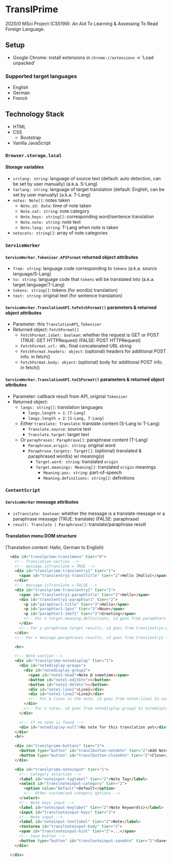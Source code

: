 # TranslPrime

2020/0 MSci Project (CS5199): An Aid To Learning & Assessing To Read Foreign Language.

## Setup

- Google Chrome: install extensions in `chrome://extensions` -> 'Load unpacked'

### Supported target languages

- English
- German
- French

## Technology Stack

- HTML
- CSS
  - Bootstrap
- Vanilla JavaScript

### `Browser.storage.local`

#### Storage variables

- `srclang: string`: language of source text (default: auto detection, can be set by user manually) (a.k.a. S-Lang)
- `tarlang: string`: language of target translation (default: English, can be set by user manually) (a.k.a. T-Lang)
- `notes: Note[]`: notes taken
  - `Note.id: Date`: time of note taken
  - `Note.cat: string`: note category
  - `Note.keys: string[]`: corresponding word/sentence translation
  - `Note.note: string`: note text
  - `Note.lang: string`: T-Lang when note is taken
- `notecats: string[]`: array of note categories

### `ServiceWorker`

#### `ServiceWorker.Tokeniser.APIFormat` returned object attributes

- `from: string`: language code corresponding to `tokens` (a.k.a. source language/S-Lang)
- `to: string`: language code that `tokens` will be translated into (a.k.a. target language/T-Lang)
- `tokens: string[]`: tokens (for word(s) translation)
- `text: string`: original text (for sentence translation)

#### `ServiceWorker.TranslationAPI.toFetchFormat()` parameters & returned object attributes

- Parameter: this `TranslationAPI`, `Tokeniser`
- Returned object: `FetchFormat[]`
  - `FetchFormat.isGet: boolean`: whether the request is GET or POST (TRUE: GET HTTPRequest) (FALSE: POST HTTPRequest)
  - `FetchFormat.url: URL`: final concatenated URL string
  - `FetchFormat.headers: object`: (optional) headers for additional POST info. in fetch()
  - `FetchFormat.body: object`: (optional) body for additional POST info. in fetch()

#### `ServiceWorker.TranslationAPI.toCSFormat()` parameters & returned object attributes

- Parameter: callback result from API, original `Tokeniser`
- Returned object:
  - `langs: string[]`: translation languages
    - `langs.length = 1`: `[T-Lang]`
    - `langs.length = 2`: `[S-Lang, T-Lang]`
  - Either `translate: Translate`: translate content (S-Lang to T-Lang)
    - `Translate.source`: source text
    - `Translate.target`: target text
  - Or `paraphrases: Paraphrase[]`: paraphrase content (T-Lang)
    - `Paraphrase.origin: string`: original word
    - `Paraphrase.targets: Target[]`: (optional) translated & paraphrased word(s) w/ meaning(s)
      - `Target.word: string`: translated `origin`
      - `Target.meanings: Meaning[]`: translated `origin` meanings
        - `Meaning.pos: string`: part-of-speech
        - `Meaning.definitions: string[]`: definitions

### `ContentScript`

#### `ServiceWorker` message attributes

- `isTranslate: boolean`: whether the message is a translate message or a paraphrase message (TRUE: translate) (FALSE: paraphrase)
- `result: Translate | Paraphrase[]`: translate/paraphrase result

#### Translation menu DOM structure

(Translation context: Hallo, German to English)

```HTML
  <div id="translprime-translmenu" tier="0">
    <!-- Translation section -->
    <!-- message.isTranslate = TRUE -->
    <div id="translprime-translentry1" tier="1">
      <span id="translentry1-transltitle" tier="2">Hello [Hallo]</span>
    </div>
    <!-- message.isTranslate = FALSE -->
    <div id="translprime-translentry1" tier="1">
      <span id="translentry1-paraphtitle" tier="2">Hello</span>
      <div id="translentry1-paraphtar1" tier="2">
        <p id="paraphtar1-title" tier="3">Hello</span>
        <p id="paraphtar1-1pos" tier="3">Noun</span>
        <p id="paraphtar1-1def1" tier="3">Greeting</span>
        <!-- For z target.meaning.definitions, id goes from paraphtarx-ydef1 to paraphtarx-ydefz (maximum: ServiceWorker.PARAPHRASE_AMOUNT) -->
      </div>
      <!-- For y paraphrase.target results, id goes from translentryx-paraphtar1 to translentryx-paraphtary -->
    </div>
    <!-- For x message.paraphrases results, id goes from translentry1 to translentryx -->

    <hr>

    <!-- Note section -->
    <div id="translprime-notedisplay" tier="1">
      <div id="notedisplay-groups">
        <div id="notedisplay-group1">
          <span id="note1-head">Note @ sometime</span>
          <button id="note1-editbtn"></button>
          <button id="note1-delbtn"></button>
          <div id="note1-line1">Line1</div>
          <div id="note1-line2">Line2</div>
          <!-- For m lines in the note, id goes from noten-line1 to noten-linem -->
        </div>
        <!-- For n notes, id goes from notedisplay-group1 to notedisplay-groupn -->
      </div>

      <!-- If no note is found -->
      <div id="notedisplay-null">No note for this translation yet</div>
    </div>
    <hr>

    <div id="translprime-buttons" tier="1">
      <button type="button" id="translbutton-notebtn" tier="2">Add Note</button>
      <button type="button" id="translbutton-closebtn" tier="2">Close</button>
    </div>

    <div id="translprime-noteinput" tier="1">
      <!-- Category selection -->
      <label id="noteinput-taglabel" tier="2">Note Tag</label>
      <select id="translnoteinput-category" tier="2">
        <option value="Default">Default</option>
        <!-- Other customised category options -->
      </select>
      <!-- Note keys input -->
      <label id="noteinput-keylabel" tier="2">Note Keyword(s)</label>
      <input id="translnoteinput-keys" tier="2">
      <!-- Note input -->
      <label id="noteinput-textlabel" tier="2">Note</label>
      <textarea id="translnoteinput-body" tier="2">
      <span id="translnoteinput-hint" tier="2">...</span>
      <!-- Save button -->
      <button type="button" id="translnoteinput-savebtn" tier="2">Save</button>
    </div>

  </div>
```
